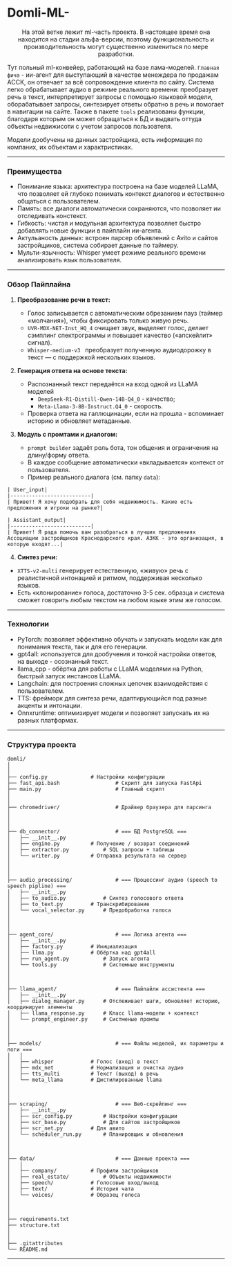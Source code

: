 # **Domli-ML-**  
<p style="text-align: center;">На этой ветке лежит ml-часть проекта. В настоящее время она находится на стадии альфа-версии, поэтому функциональность и производительность могут существенно измениться по мере разработки.

Тут польный ml-конвейер, работающий на базе лама-моделей. `Главная фича` - ии-агент для выступающий в качестве менеждера по продажам АССК, он отвечает за всё сопровождение клиента по сайту. Система легко обрабатывает аудио в режиме реального времени: преобразует речь в текст, интерпретирует запросы с помощью языковой модели, оборабатывает запросы, синтезирует ответы обратно в речь и помогает в навигации на сайте. Также в пакете `tools` реализованы функции, благодаря которым он может обращаться к БД и выдвать оттуда объекты недвижисоти с учетом запросов пользовтеля. 

Модели дообучены на данных застройщика, есть информация по компаних, их объектам и характристиках. 
</p>

---

### **Преимущества**
- Понимание языка: архитектура построена на базе моделей LLaMA, что позволяет ей глубоко понимать контекст диалогов и естественно общаться с пользователем.
- Память: все диалоги автоматически сохраняются, что позволяет ии отследивать констекст.
- Гибкость: чистая и модульная архитектура позволяет быстро добавлять новые функции в пайплайн ии-агента.
- Актульаность данных: встроен парсер объявлений с Avito и сайтов застройщиков, система собирает данные по таймеру.
- Мульти-язычность: Whisper умеет режиме реального времени анализировать язык пользователя.

---

### **Обзор Пайплайна**
1. **Преобразование речи в текст:**
   - Голос записывается с автоматическим обрезанием пауз (таймер «молчания»), чтобы фиксировать только живую речь.
   - `UVR-MDX-NET-Inst_HQ_4` очищает звук, выделяет голос, делает сэмплинг спектрограммы и повышает качество («апскейлит» сигнал).
   - `Whisper-medium-v3 ` преобразует полученную аудиодорожку в текст — с поддержкой нескольких языков.

2. **Генерация ответа на основе текста:**
   - Распознанный текст передаётся на вход одной из LLaMA моделей
     - `DeepSeek-R1-Distill-Qwen-14B-Q4_0` - качество;
     - `Meta-Llama-3-8B-Instruct.Q4_0` - скорость.
   -  Проверка ответа на галлюцинации, если на прошла - вспоминает историю и обновляет метаданные.

3. **Модуль с промтами и диалогом:**
   - `prompt builder` задаёт роль бота, тон общения и ограничения на длину/форму ответа.
   - В каждое сообщение автоматически «вкладывается» контекст от пользователя.
   - Пример реального диалога (см. папку `data`):
```
| User_input|
|--------------------------|
| Привет! Я хочу подобрать для себя недвижимость. Какие есть предложения и игроки на рынке?|

| Assistant_output|
|--------------------------|
| Привет! Я рада помочь вам разобраться в лучших предложениях Ассоциации застройщиков Краснодарского края. АЗКК - это организация, в которую входят...|
```

4. **Синтез речи:**
- `XTTS-v2-multi` генерирует естественную, «живую» речь с реалистичной интонацией и ритмом, поддерживая несколько языков.
- Есть «клонирование» голоса, достаточно 3-5 сек. образца и система сможет говорить любым текстом на любом языке этим же голосом.

---

### **Технологии**
- PyTorch: позволяет эффективно обучать и запускать модели как для понимания текста, так и для его генерации.
- gpt4all: используется для дообучения и тонкой настройки ответов, на выходе - осознанный текст.
- llama_cpp - обёртка для работы с LLaMA моделями на Python, быстрый запуск инстансов LLaMA.
- Langchain: для построения сложных цепочек взаимодействия с пользователем.
- TTS: фрейморк для синтеза речи, адаптирующийся под разные акценты и интонации.
- Onnxruntime: оптимизирует модели и позволяет запускать их на разных платформах.

---

### Структура проекта

```
domli/
│
│
├── config.py 			   # Настройки конфигурации
├── fast_api.bash                  # Скрипт для запуска FastApi
├── main.py                        # Главный скрипт
│
│
├── chromedriver/                  # Драйвер браузера для парсинга
│
│
│
├── db_connector/              	   # === БД PostgreSQL ===
│   ├── __init__.py
│   ├── engine.py 		   # Получение / возврат соединений
│   ├── extractor.py 		   # SQL запросы + таблицы
│   └── writer.py 	   	   # Отправка результата на сервер
│
│
│
├── audio_processing/              # === Процессинг аудио (speech to speech pipline) ===
│   ├── __init__.py
│   ├── to_audio.py 		   # Синтез голосового ответа
│   ├── to_text.py 		   # Транскрибирование
│   └── vocal_selector.py 	   # Предобработка голоса
│
│
│
├── agent_core/                    # === Логика агента ===
│   ├── __init__.py
│   ├── factory.py 		   # Инициализация
│   ├── llma.py 		   # Обёртка над gpt4all
│   ├── run_agent.py 		   # Запуск агента
│   └── tools.py 	           # Системные инструменты
│
│
│
├── llama_agent/                   # === Пайпайлн ассистента ===
│   ├── __init__.py
│   ├── dialog_manager.py 	   # Отслеживает шаги, обновляет историю, координирует элементы
│   ├── llama_response.py 	   # Класс llama-модели + контекст
│   └── prompt_engineer.py 	   # Систменые промты
│
│
│
├── models/                        # === Файлы моделей, их параметры и логи ===
│   │    		   
│   ├── whisper 		   # Голос (вход) в текст		   
│   ├── mdx_net 		   # Нормализация и очистка аудио
│   ├── tts_multi 		   # Текст (выход) в речь
│   └── meta_llama 		   # Дистилированные llama
│
│
│
├── scraping/                      # === Веб-скрейпинг ===
│   ├── __init__.py
│   ├── scr_config.py 		   # Настройки конфигурации
│   ├── scr_base.py 		   # Для сайтов застройщиков
│   ├── scr_net.py 		   # Для авито
│   └── scheduler_run.py 	   # Планировщик и обновления
│
│
│
├── data/                          # === Данные проекта ===
│   │
│   ├── company/ 		   # Профили застройщиков
│   ├── real_estate/ 		   # Объекты недвижимости
│   ├── speech/ 		   # Голосовые вход/выход
│   ├── text/ 			   # История чата
│   └── voices/ 		   # Образец голоса
│
│
│
├── requirements.txt
├── structure.txt
│
│
├── .gitattributes
└── README.md
```
---
